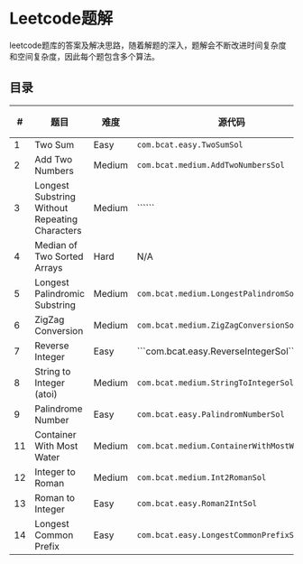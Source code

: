 # Leetcode题解

leetcode题库的答案及解决思路，随着解题的深入，题解会不断改进时间复杂度和空间复杂度，因此每个题包含多个算法。

## 目录
| # |  题目  |  难度    | 源代码      |     说明     |  
| - | ------ | ------ | --------- | ------------ |   
|1  | Two Sum | Easy | ```com.bcat.easy.TwoSumSol``` |  
|2  | Add Two Numbers | Medium | ```com.bcat.medium.AddTwoNumbersSol```|
|3  | Longest Substring Without Repeating Characters | Medium | ``````|  
|4  | Median of Two Sorted Arrays | Hard | N/A |  
|5  | Longest Palindromic Substring | Medium | ```com.bcat.medium.LongestPalindromSol```|
|6  | ZigZag Conversion | Medium | ```com.bcat.medium.ZigZagConversionSol```|
|7  | Reverse Integer   | Easy |```com.bcat.easy.ReverseIntegerSol``|
|8  |String to Integer (atoi) | Medium | ```com.bcat.medium.StringToIntegerSol```|
|9  | Palindrome Number | Easy | ```com.bcat.easy.PalindromNumberSol```|
|11 | Container With Most Water | Medium | ```com.bcat.medium.ContainerWithMostWaterSol``` |
|12 | Integer to Roman | Medium | ```com.bcat.medium.Int2RomanSol```|
|13 | Roman to Integer | Easy | ```com.bcat.easy.Roman2IntSol``` |
|14 | Longest Common Prefix | Easy | ```com.bcat.easy.LongestCommonPrefixSol``` |